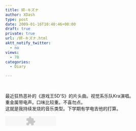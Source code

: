 ```yaml
---
title: 絆-キズナ
author: XDash
type: post
date: 2009-01-16T10:40:46+00:00
draft: true
private: true
url: /絆-キズナ.html
aktt_notify_twitter:
  - no
views:
  - 78
categories:
  - Diary

---
```

&nbsp;<img decoding="async" alt="" src="http://xdash.cn/attachments/month_0901/w2009116183359.png" />

最近狂热恶补的《游戏王5D'S》的片头曲。视觉系乐队Kra演唱。  
重金属带电声。口味比较重。不喜勿点。  
这就是我持续发烧的音乐类型。下学期有学电吉他的打算。

<embed src="http://www.8box.cn/feed/000000_s_180464_/mini.swf" type="application/x-shockwave-flash" wmode="transparent" width="160" height="32">
</embed>

&nbsp;